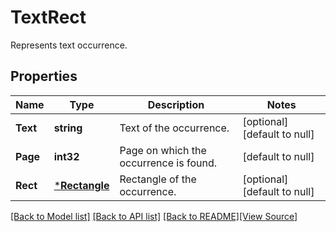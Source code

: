 # TextRect
Represents text occurrence.

## Properties
Name | Type | Description | Notes
------------ | ------------- | ------------- | -------------
**Text** | **string** | Text of the occurrence. | [optional] [default to null]
**Page** | **int32** | Page on which the occurrence is found. | [default to null]
**Rect** | [***Rectangle**](Rectangle.md) | Rectangle of the occurrence. | [optional] [default to null]

[[Back to Model list]](../README.md#documentation-for-models) [[Back to API list]](../README.md#documentation-for-api-endpoints) [[Back to README]](../README.md)[[View Source]](../text_rect.go)



